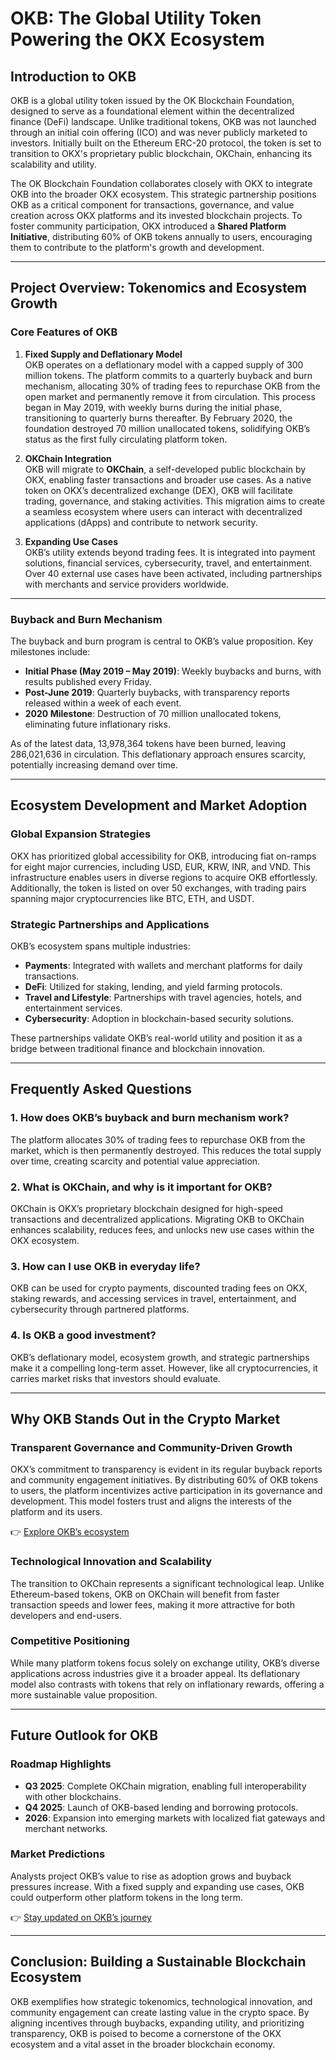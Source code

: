 # OKB: The Global Utility Token Powering the OKX Ecosystem  

## Introduction to OKB  

OKB is a global utility token issued by the OK Blockchain Foundation, designed to serve as a foundational element within the decentralized finance (DeFi) landscape. Unlike traditional tokens, OKB was not launched through an initial coin offering (ICO) and was never publicly marketed to investors. Initially built on the Ethereum ERC-20 protocol, the token is set to transition to OKX's proprietary public blockchain, OKChain, enhancing its scalability and utility.  

The OK Blockchain Foundation collaborates closely with OKX to integrate OKB into the broader OKX ecosystem. This strategic partnership positions OKB as a critical component for transactions, governance, and value creation across OKX platforms and its invested blockchain projects. To foster community participation, OKX introduced a **Shared Platform Initiative**, distributing 60% of OKB tokens annually to users, encouraging them to contribute to the platform's growth and development.  

---

## Project Overview: Tokenomics and Ecosystem Growth  

### Core Features of OKB  

1. **Fixed Supply and Deflationary Model**  
   OKB operates on a deflationary model with a capped supply of 300 million tokens. The platform commits to a quarterly buyback and burn mechanism, allocating 30% of trading fees to repurchase OKB from the open market and permanently remove it from circulation. This process began in May 2019, with weekly burns during the initial phase, transitioning to quarterly burns thereafter. By February 2020, the foundation destroyed 70 million unallocated tokens, solidifying OKB’s status as the first fully circulating platform token.  

2. **OKChain Integration**  
   OKB will migrate to **OKChain**, a self-developed public blockchain by OKX, enabling faster transactions and broader use cases. As a native token on OKX’s decentralized exchange (DEX), OKB will facilitate trading, governance, and staking activities. This migration aims to create a seamless ecosystem where users can interact with decentralized applications (dApps) and contribute to network security.  

3. **Expanding Use Cases**  
   OKB’s utility extends beyond trading fees. It is integrated into payment solutions, financial services, cybersecurity, travel, and entertainment. Over 40 external use cases have been activated, including partnerships with merchants and service providers worldwide.  

---

### Buyback and Burn Mechanism  

The buyback and burn program is central to OKB’s value proposition. Key milestones include:  

- **Initial Phase (May 2019 – May 2019)**: Weekly buybacks and burns, with results published every Friday.  
- **Post-June 2019**: Quarterly buybacks, with transparency reports released within a week of each event.  
- **2020 Milestone**: Destruction of 70 million unallocated tokens, eliminating future inflationary risks.  

As of the latest data, 13,978,364 tokens have been burned, leaving 286,021,636 in circulation. This deflationary approach ensures scarcity, potentially increasing demand over time.  

---

## Ecosystem Development and Market Adoption  

### Global Expansion Strategies  

OKX has prioritized global accessibility for OKB, introducing fiat on-ramps for eight major currencies, including USD, EUR, KRW, INR, and VND. This infrastructure enables users in diverse regions to acquire OKB effortlessly. Additionally, the token is listed on over 50 exchanges, with trading pairs spanning major cryptocurrencies like BTC, ETH, and USDT.  

### Strategic Partnerships and Applications  

OKB’s ecosystem spans multiple industries:  
- **Payments**: Integrated with wallets and merchant platforms for daily transactions.  
- **DeFi**: Utilized for staking, lending, and yield farming protocols.  
- **Travel and Lifestyle**: Partnerships with travel agencies, hotels, and entertainment services.  
- **Cybersecurity**: Adoption in blockchain-based security solutions.  

These partnerships validate OKB’s real-world utility and position it as a bridge between traditional finance and blockchain innovation.  

---

## Frequently Asked Questions  

### 1. How does OKB’s buyback and burn mechanism work?  
The platform allocates 30% of trading fees to repurchase OKB from the market, which is then permanently destroyed. This reduces the total supply over time, creating scarcity and potential value appreciation.  

### 2. What is OKChain, and why is it important for OKB?  
OKChain is OKX’s proprietary blockchain designed for high-speed transactions and decentralized applications. Migrating OKB to OKChain enhances scalability, reduces fees, and unlocks new use cases within the OKX ecosystem.  

### 3. How can I use OKB in everyday life?  
OKB can be used for crypto payments, discounted trading fees on OKX, staking rewards, and accessing services in travel, entertainment, and cybersecurity through partnered platforms.  

### 4. Is OKB a good investment?  
OKB’s deflationary model, ecosystem growth, and strategic partnerships make it a compelling long-term asset. However, like all cryptocurrencies, it carries market risks that investors should evaluate.  

---

## Why OKB Stands Out in the Crypto Market  

### Transparent Governance and Community-Driven Growth  

OKX’s commitment to transparency is evident in its regular buyback reports and community engagement initiatives. By distributing 60% of OKB tokens to users, the platform incentivizes active participation in its governance and development. This model fosters trust and aligns the interests of the platform and its users.  

👉 [Explore OKB’s ecosystem](https://bit.ly/okx-bonus)  

### Technological Innovation and Scalability  

The transition to OKChain represents a significant technological leap. Unlike Ethereum-based tokens, OKB on OKChain will benefit from faster transaction speeds and lower fees, making it more attractive for both developers and end-users.  

### Competitive Positioning  

While many platform tokens focus solely on exchange utility, OKB’s diverse applications across industries give it a broader appeal. Its deflationary model also contrasts with tokens that rely on inflationary rewards, offering a more sustainable value proposition.  

---

## Future Outlook for OKB  

### Roadmap Highlights  

- **Q3 2025**: Complete OKChain migration, enabling full interoperability with other blockchains.  
- **Q4 2025**: Launch of OKB-based lending and borrowing protocols.  
- **2026**: Expansion into emerging markets with localized fiat gateways and merchant networks.  

### Market Predictions  

Analysts project OKB’s value to rise as adoption grows and buyback pressures increase. With a fixed supply and expanding use cases, OKB could outperform other platform tokens in the long term.  

👉 [Stay updated on OKB’s journey](https://bit.ly/okx-bonus)  

---

## Conclusion: Building a Sustainable Blockchain Ecosystem  

OKB exemplifies how strategic tokenomics, technological innovation, and community engagement can create lasting value in the crypto space. By aligning incentives through buybacks, expanding utility, and prioritizing transparency, OKB is poised to become a cornerstone of the OKX ecosystem and a vital asset in the broader blockchain economy.  
